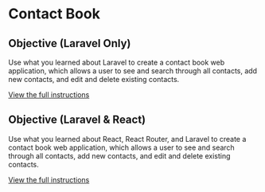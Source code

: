 # Contact Book 

## Objective (Laravel Only)
Use what you learned about Laravel to create a contact book web application, which allows a user to see and search through all contacts, add new contacts, and edit and delete existing contacts.

[View the full instructions](https://imdac.github.io/mtm6405/assignments/contact-book.html)

## Objective (Laravel & React)
Use what you learned about React, React Router, and Laravel to create a contact book web application, which allows a user to see and search through all contacts, add new contacts, and edit and delete existing contacts.

[View the full instructions](https://imdac.github.io/mtm6405/projects/contact-book-combined.html)